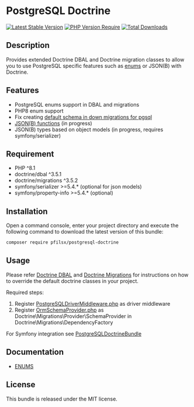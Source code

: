 PostgreSQL Doctrine
==============

[![Latest Stable Version](http://poser.pugx.org/pfilsx/postgresql-doctrine/v)](https://packagist.org/packages/pfilsx/postgresql-doctrine)
[![PHP Version Require](http://poser.pugx.org/pfilsx/postgresql-doctrine/require/php)](https://packagist.org/packages/pfilsx/postgresql-doctrine)
[![Total Downloads](http://poser.pugx.org/pfilsx/postgresql-doctrine/downloads)](https://packagist.org/packages/pfilsx/postgresql-doctrine)

Description
------------

Provides extended Doctrine DBAL and Doctrine migration classes to allow you to use PostgreSQL 
specific features such as [enums](https://www.postgresql.org/docs/current/datatype-enum.html) or JSON(B) with Doctrine.

Features
--------
* PostgreSQL enums support in DBAL and migrations
* PHP8 enum support
* Fix creating [default schema in down migrations for pgsql](https://github.com/doctrine/dbal/issues/1110)
* [JSON(B) functions](https://www.postgresql.org/docs/current/functions-json.html) (in progress)
* JSON(B) types based on object models (in progress, requires symfony/serializer)

Requirement
-----------
* PHP ^8.1
* doctrine/dbal ^3.5.1
* doctrine/migrations ^3.5.2
* symfony/serializer >=5.4.* (optional for json models)
* symfony/property-info >=5.4.* (optional)

Installation
------------

Open a command console, enter your project directory and execute the following command to download the latest version of this bundle:
```bash
composer require pfilsx/postgresql-doctrine
```

Usage
-----

Please refer [Doctrine DBAL](https://www.doctrine-project.org/projects/doctrine-dbal/en/current/index.html) 
and [Doctrine Migrations](https://www.doctrine-project.org/projects/doctrine-migrations/en/3.5/index.html)
for instructions on how to override the default doctrine classes in your project.

Required steps:
1. Register [PostgreSQLDriverMiddleware.php](src/DBAL/Middleware/PostgreSQLDriverMiddleware.php) as driver middleware
2. Register [OrmSchemaProvider.php](src/Migrations/Provider/OrmSchemaProvider.php) as Doctrine\Migrations\Provider\SchemaProvider in Doctrine\Migrations\DependencyFactory

For Symfony integration see [PostgreSQLDoctrineBundle](https://github.com/pfilsx/PostgreSQLDoctrineBundle)

Documentation
-------------

* [ENUMS](docs/ENUMS.md)

License
-------

This bundle is released under the MIT license.